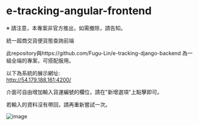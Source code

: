 # e-tracking-angular-frontend

※ 請注意，本專案非官方推出，如需撤除，請告知。

統一超商交貨便貨態查詢前端

此repository與https://github.com/Fugu-Lin/e-tracking-django-backend 為一組全端的專案，可搭配服用。

以下為系統的展示網址:  
http://54.179.188.161:4200/

介面可自由增加輸入貨運編號的欄位，請在"新增選項"上點擊即可。

若輸入的資料沒有帶回，請再重新嘗試一次。

![image](https://user-images.githubusercontent.com/53990453/170497604-01cbf4d5-a692-45dd-a94d-e2b91e966cf6.png)

